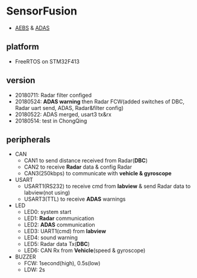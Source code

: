 # SensorFusion
 * [AEBS](https://en.wikipedia.org/wiki/AEBS) & [ADAS](https://en.wikipedia.org/wiki/ADAS)
## platform
 * FreeRTOS on STM32F413
## version
 * 20180711: Radar filter configed
 * 20180524: **ADAS warning** then Radar FCW(added switches of DBC, Radar uart send, ADAS, Radar&filter config)
 * 20180522: ADAS merged, usart3 tx&rx
 * 20180514: test in ChongQing
## peripherals
* CAN
    * CAN1 to send distance received from Radar(**DBC**)
    * CAN2 to receive **Radar** data & config Radar
    * CAN3(250kbps) to communicate with **vehicle & gyroscope**
* USART
    * USART1(RS232) to receive cmd from **labview** & send Radar data to labview(not using)
    * USART3(TTL) to receive **ADAS** warnings
* LED
    * LED0: system start
    * LED1: **Radar** communication
    * LED2: **ADAS** communication
    * LED3: UART1(cmd) from **labview**
    * LED4: sound warning
    * LED5: Radar data Tx(**DBC**)
    * LED6: CAN Rx from **Vehicle**(speed & gyroscope)
* BUZZER
    * FCW: 1second(high), 0.5s(low)
    * LDW: 2s
